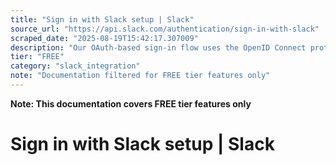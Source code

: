 ```yaml
---
title: "Sign in with Slack setup | Slack"
source_url: "https://api.slack.com/authentication/sign-in-with-slack"
scraped_date: "2025-08-19T15:42:17.307009"
description: "Our OAuth-based sign-in flow uses the OpenID Connect protocol to let users sign into your service using Slack."
tier: "FREE"
category: "slack_integration"
note: "Documentation filtered for FREE tier features only"
---
```

**Note: This documentation covers FREE tier features only**

# Sign in with Slack setup | Slack

